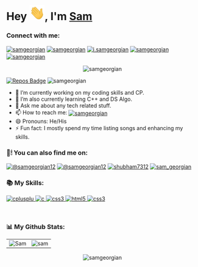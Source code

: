  # Hey <img src="https://github.com/AbdallahHemdan/AbdallahHemdan/blob/master/wave.gif" width="40px">, I'm [Sam](https://www.linkedin.com/in/shubham-singh-09b09a203/) 

<h3 align="left">Connect with me:</h3>
<p align="left">
<a href="https://www.linkedin.com/in/shubham-singh-09b09a203/" target="blank"><img align="center" src="https://img.shields.io/badge/LinkedIn-0077B5?style=for-the-badge&logo=linkedin&logoColor=white" alt="samgeorgian" height="25" width="85" /></a>
<a href="https://twitter.com/sam_georgian" target="blank"><img align="center" src="https://img.shields.io/badge/Twitter-1DA1F2?style=for-the-badge&logo=twitter&logoColor=white" alt="samgeorgian" height="25" width="80" /></a>
<a href="https://www.instagram.com/i.samgeorgian/" target="blank"><img align="center" src="https://img.shields.io/badge/Instagram-E4405F?style=for-the-badge&logo=instagram&logoColor=white" alt="i.samgeorgian" height="25" width="85" /></a>
<a href="mailto:samgeorgian12@gmail.com" target="blank"><img align="center" src="https://img.shields.io/badge/Gmail-D14836?style=for-the-badge&logo=gmail&logoColor=white" alt="samgeorgian" height="25" width="85" /></a>
<a href="https://github.com/samgeorgian" target="blank"><img align="center" src="https://img.shields.io/badge/GitHub-100000?style=for-the-badge&logo=github&logoColor=white" alt="samgeorgian" height="25" width="90" /></a>
</p>
<p align="center">
<img  align = "center" src="https://cdn.dribbble.com/users/1162077/screenshots/5403918/media/d5dccb5d5818cba2c8fa0cb15fb578b3.gif" width="75%" alt="samgeorgian"/>
</p>

[![Repos Badge](https://badges.pufler.dev/repos/samgeorgian)](https://badges.pufler.dev)
<img src="https://komarev.com/ghpvc/?username=samgeorgian&label=Visitors&color=0e75b6&style=flat" alt="samgeorgian" />

- 🔭 I’m currently working on my coding skills and CP.
- 🌱 I’m also currently learning C++ and DS Algo.
- 💬 Ask me about any tech related stuff.
- 📫 How to reach me: <a href="mailto:samgeorgian12@gmail.com" target="blank"><img align="center" src="https://img.shields.io/badge/Gmail-D14836?style=for-the-badge&logo=gmail&logoColor=white" alt="samgeorgian" height="20" width="60" /></a>
- 😄 Pronouns: He/His
- ⚡ Fun fact: I mostly spend my time listing songs and enhancing my skills.
<!-- - 👨‍💻 All of my projects are available at [harshit9270.xyz](https://harshit9270.xyz) -->
<!-- - 📝 I regularly write articles on [harshit9270.medium.com](https://harshit9270.medium.com/) -->
<!-- - 💬 Ask me about **javascript bugs** -->
<!-- - 📫 How to reach me **harshit9270@gmail.com** -->
<!-- - 📄 Know about my experiences [Harshit's Resume](https://harshit9270.xyz/Harshit's%20Resume.pdf) -->

<h3 align="left">🔎🕯 You can also find me on:</h3>
<p align="left">
<a href="https://www.hackerrank.com/samgeorgian12" target="blank"><img align="center" src="https://img.shields.io/badge/-Hackerrank-2EC866?style=for-the-badge&logo=HackerRank&logoColor=white" alt="@samgeorgian12" height="25" width="95" /></a>
<a href="https://www.hackerearth.com/@samgeorgian12" target="blank"><img align="center" src="https://img.shields.io/badge/HackerEarth-%232C3454.svg?&style=for-the-badge&logo=HackerEarth&logoColor=Blue" alt="@samgeorgian12" height="25" width="100" /></a>  
<a href="https://www.codechef.com/users/shubham7312" target="blank"><img align="center" src="https://img.shields.io/badge/Codechef-%23B92B27.svg?&style=for-the-badge&logo=Codechef&logoColor=white" alt="shubham7312" height="25" width="95" /></a>    
<a href="https://leetcode.com/sam_georgian/" target="blank"><img align="center" src="https://img.shields.io/badge/-LeetCode-FFA116?style=for-the-badge&logo=LeetCode&logoColor=black" alt="sam_georgian" height="25" width="90" /></a>     
</p>

<h3 align="left">📚 My Skills:</h3>
<p align="left"> 
<a href="https://www.geeksforgeeks.org/c-programming-language/?ref=leftbar" target="_blank"> <img src="https://img.shields.io/badge/C%2B%2B-00599C?style=for-the-badge&logo=c%2B%2B&logoColor=white" alt="cplusplu" alt="c" width="65" height="25"/> </a> 
<a href="https://www.geeksforgeeks.org/c-plus-plus/?ref=leftbar" target="_blank"> <img src="https://img.shields.io/badge/C-00599C?style=for-the-badge&logo=c&logoColor=white" alt="c" width="55" alt="cplusplus" width="65" height="25"/> </a> 
<a href="https://www.geeksforgeeks.org/java/?ref=leftbar" target="_blank"> <img src="https://img.shields.io/badge/Java-ED8B00?style=for-the-badge&logo=java&logoColor=white" alt="css3" width="70" height="25"/> </a>   
<!-- <a href="https://www.geeksforgeeks.org/python-programming-language/?ref=leftbar" target="_blank"> <img src="https://img.shields.io/badge/Python-FFD43B?style=for-the-badge&logo=python&logoColor=darkgreen" alt="python" width="85" height="25"/> </a>  -->
<a href="https://www.geeksforgeeks.org/html-tutorials/?ref=lbp" target="_blank"> <img src="https://img.shields.io/badge/HTML5-E34F26?style=for-the-badge&logo=html5&logoColor=white" alt="html5" width="75" height="25"/> </a> 
<a href="https://www.geeksforgeeks.org/css-tutorials/?ref=lbp" target="_blank"> <img src="https://img.shields.io/badge/CSS3-1572B6?style=for-the-badge&logo=css3&logoColor=white" alt="css3" width="75" height="25"/> </a> 
<!-- <a href="https://www.geeksforgeeks.org/javascript-tutorial/?ref=lbp" target="_blank"> <img src="https://img.shields.io/badge/JavaScript-323330?style=for-the-badge&logo=javascript&logoColor=F7DF1E" alt="javascript" width="90" height="25"/> </a> -->
<!-- <a href="https://git-scm.com/" target="_blank"> <img src="https://img.shields.io/badge/Git-F05032?style=for-the-badge&logo=git&logoColor=white" alt="git" width="85" height="25"/> </a>  -->

</p>
<br/>

<!-- ## 🙂 Latest Projects -->

<h3 align="left">📊 My Github Stats:</h3>
<td valign="top" width="50%">
 
 <table>
  <tr>
   <td><img src="https://github-readme-stats.vercel.app/api?username=samgeorgian&include_all_commits=true&count_private=true&show_icons=true&line_height=20&title_color=7A7ADB&icon_color=2234AE&text_color=D3D3D3&bg_color=0,000000,130F40" alt="Sam" />
    <td><img src="https://github-readme-stats.vercel.app/api/top-langs?username=samgeorgian&show_icons=true&locale=en&layout=compact&title_color=7A7ADB&icon_color=2234AE&text_color=D3D3D3&bg_color=0,000000,130F40" alt="sam" /></td>
  </tr>
</table>

<p align="center">
<img align="center" src="https://github-readme-streak-stats.herokuapp.com?user=samgeorgian&theme=github-dark&date_format=M%20j%5B%2C%20Y%5D&ring=DD8D25&fire=C0A600&dates=F09D21&stroke=FF9216&border=9C9C9CB3" alt="samgeorgian" />
</p>


<!-- <img src="https://activity-graph.herokuapp.com/graph?username=samgeorgian&theme=react-blayck&bg_color=ffffff&hide_border=true" width="100%"/> -->
